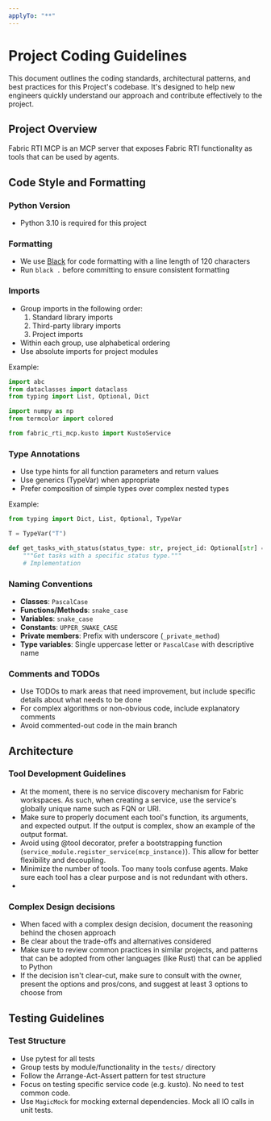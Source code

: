 ```yaml
---
applyTo: "**"
---
```

# Project Coding Guidelines

This document outlines the coding standards, architectural patterns, and best practices for this Project's codebase. 
It's designed to help new engineers quickly understand our approach and contribute effectively to the project.

## Project Overview

Fabric RTI MCP is an MCP server that exposes Fabric RTI functionality as tools that can be used by agents.


## Code Style and Formatting

### Python Version

- Python 3.10 is required for this project

### Formatting

- We use [Black](https://black.readthedocs.io/) for code formatting with a line length of 120 characters
- Run `black .` before committing to ensure consistent formatting

### Imports

- Group imports in the following order:
  1. Standard library imports
  2. Third-party library imports
  3. Project imports
- Within each group, use alphabetical ordering
- Use absolute imports for project modules

Example:
```python
import abc
from dataclasses import dataclass
from typing import List, Optional, Dict

import numpy as np
from termcolor import colored

from fabric_rti_mcp.kusto import KustoService
```

### Type Annotations

- Use type hints for all function parameters and return values
- Use generics (TypeVar) when appropriate
- Prefer composition of simple types over complex nested types

Example:
```python
from typing import Dict, List, Optional, TypeVar

T = TypeVar("T")

def get_tasks_with_status(status_type: str, project_id: Optional[str] = None) -> List[int]:
    """Get tasks with a specific status type."""
    # Implementation
```

### Naming Conventions

- **Classes**: `PascalCase`
- **Functions/Methods**: `snake_case`
- **Variables**: `snake_case`
- **Constants**: `UPPER_SNAKE_CASE`
- **Private members**: Prefix with underscore (`_private_method`)
- **Type variables**: Single uppercase letter or `PascalCase` with descriptive name

### Comments and TODOs

- Use TODOs to mark areas that need improvement, but include specific details about what needs to be done
- For complex algorithms or non-obvious code, include explanatory comments
- Avoid commented-out code in the main branch


## Architecture

### Tool Development Guidelines
- At the moment, there is no service discovery mechanism for Fabric workspaces. As such, when creating a service, use the service's globally unique name such as FQN or URI.
- Make sure to properly document each tool's function, its arguments, and expected output. If the output is complex, show an example of the output format.
- Avoid using @tool decorator, prefer a bootstrapping function (`service_module.register_service(mcp_instance)`). This allow for better flexibility and decoupling.
- Minimize the number of tools. Too many tools confuse agents. Make sure each tool has a clear purpose and is not redundant with others.
- 

### Complex Design decisions
- When faced with a complex design decision, document the reasoning behind the chosen approach
- Be clear about the trade-offs and alternatives considered
- Make sure to review common practices in similar projects, and patterns that can be adopted from other languages (like Rust) that can be applied to Python
- If the decision isn't clear-cut, make sure to consult with the owner, present the options and pros/cons, and suggest at least 3 options to choose from

## Testing Guidelines

### Test Structure
- Use pytest for all tests
- Group tests by module/functionality in the `tests/` directory
- Follow the Arrange-Act-Assert pattern for test structure
- Focus on testing specific service code (e.g. kusto). No need to test common code.
- Use `MagicMock` for mocking external dependencies. Mock all IO calls in unit tests.
